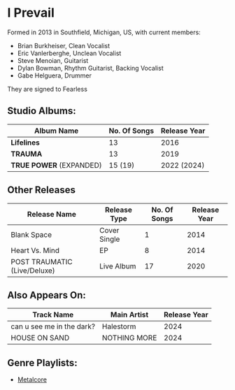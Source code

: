 # I Prevail

Formed in 2013 in Southfield, Michigan, US, with current members:

* Brian Burkheiser, Clean Vocalist
* Eric Vanlerberghe, Unclean Vocalist
* Steve Menoian, Guitarist
* Dylan Bowman, Rhythm Guitarist, Backing Vocalist
* Gabe Helguera, Drummer

They are signed to Fearless

## Studio Albums:

| Album Name | No. Of Songs | Release Year |
|------------|--------------|--------------|
| **Lifelines** | 13 | 2016 |
| **TRAUMA** | 13 | 2019 |
| **TRUE POWER** (EXPANDED) | 15 (19) | 2022 (2024) |


## Other Releases

| Release Name | Release Type | No. Of Songs | Release Year |
|--------------|--------------|--------------|--------------|
| Blank Space | Cover Single | 1 | 2014 |
| Heart Vs. Mind | EP | 8 | 2014 |
| POST TRAUMATIC (Live/Deluxe) | Live Album | 17 | 2020 |


## Also Appears On:

| Track Name | Main Artist | Release Year |
|------------|-------------|--------------|
| can u see me in the dark? | Halestorm | 2024 |
| HOUSE ON SAND | NOTHING MORE | 2024 |


## Genre Playlists:

* [Metalcore](../Genres/Metalcore.md)
